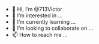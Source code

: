 - 👋 Hi, I’m @713Victor
- 👀 I’m interested in ...
- 🌱 I’m currently learning ...
- 💞️ I’m looking to collaborate on ...
- 📫 How to reach me ...

<!---
713Victor/713Victor is a ✨ special ✨ repository because its `README.md` (this file) appears on your GitHub profile.
You can click the Preview link to take a look at your changes.
--->
